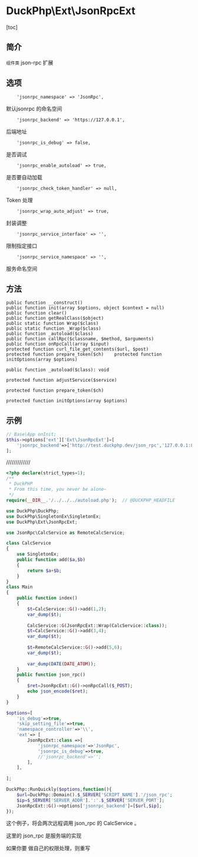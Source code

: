 # DuckPhp\Ext\JsonRpcExt
[toc]

## 简介
 `组件类` json-rpc 扩展
## 选项

        'jsonrpc_namespace' => 'JsonRpc',
默认jsonrpc 的命名空间

        'jsonrpc_backend' => 'https://127.0.0.1',
后端地址

        'jsonrpc_is_debug' => false,
是否调试

        'jsonrpc_enable_autoload' => true,

是否要自动加载

        'jsonrpc_check_token_handler' => null,
Token 处理

        'jsonrpc_wrap_auto_adjust' => true,
封装调整

        'jsonrpc_service_interface' => '',
限制指定接口

        'jsonrpc_service_namespace' => '',
服务命名空间
## 方法

    public function __construct()
    public function init(array $options, object $context = null)
    public function clear()
    public function getRealClass($object)
    public static function Wrap($class)
    public static function _Wrap($class)
    public function _autoload($class)
    public function callRpc($classname, $method, $arguments)
    public function onRpcCall(array $input)
    protected function curl_file_get_contents($url, $post)
    protected function prepare_token($ch)    protected function initOptions(array $options)
    
    public function _autoload($class): void
    
    protected function adjustService($service)
    
    protected function prepare_token($ch)

    protected function initOptions(array $options)


## 示例
```php
// Base\App onInit;
$this->options['ext']['Ext\JsonRpcExt']=[
    'jsonrpc_backend'=>['http://test.duckphp.dev/json_rpc','127.0.0.1:80'], 
];
```

/////////////
```php
<?php declare(strict_types=1);
/**
 * DuckPHP
 * From this time, you never be alone~
 */
require(__DIR__.'/../../../autoload.php');  // @DUCKPHP_HEADFILE

use DuckPhp\DuckPhp;
use DuckPhp\SingletonEx\SingletonEx;
use DuckPhp\Ext\JsonRpcExt;

use JsonRpc\CalcService as RemoteCalcService;

class CalcService
{
    use SingletonEx;
    public function add($a,$b)
    {
        return $a+$b;
    }
}
class Main
{
    public function index()
    {
        $t=CalcService::G()->add(1,2);
        var_dump($t);
        
        CalcService::G(JsonRpcExt::Wrap(CalcService::class));
        $t=CalcService::G()->add(3,4);
        var_dump($t);
        
        $t=RemoteCalcService::G()->add(5,6);
        var_dump($t);
        
        var_dump(DATE(DATE_ATOM));
    }
    public function json_rpc()
    {
        $ret=JsonRpcExt::G()->onRpcCall($_POST);
        echo json_encode($ret);
    }
}

$options=[
    'is_debug'=>true,
    'skip_setting_file'=>true,
    'namespace_controller'=>'\\',
    'ext'=> [
        JsonRpcExt::class =>[
            'jsonrpc_namespace'=>'JsonRpc',
            'jsonrpc_is_debug'=>true,
            //'jsonrpc_backend'=>'';
        ],
    ],
    
];

DuckPhp::RunQuickly($options,function(){
    $url=DuckPhp::Domain().$_SERVER['SCRIPT_NAME'].'/json_rpc';
    $ip=$_SERVER['SERVER_ADDR'].':'.$_SERVER['SERVER_PORT'];
    JsonRpcExt::G()->options['jsonrpc_backend']=[$url,$ip];
});
```
这个例子，将会两次远程调用  json_rpc 的 CalcService 。

这里的 json_rpc 是服务端的实现

如果你要 做自己的权限处理，则重写


